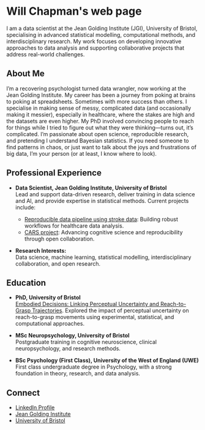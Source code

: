 # Will Chapman's web page

I am a data scientist at the Jean Golding Institute (JGI), University of Bristol, specialising in advanced statistical modelling, computational methods, and interdisciplinary research. My work focuses on developing innovative approaches to data analysis and supporting collaborative projects that address real-world challenges.

## About Me

I’m a recovering psychologist turned data wrangler, now working at the Jean Golding Institute. My career has been a journey from poking at brains to poking at spreadsheets. Sometimes with more success than others. I specialise in making sense of messy, complicated data (and occasionally making it messier), especially in healthcare, where the stakes are high and the datasets are even higher. My PhD involved convincing people to reach for things while I tried to figure out what they were thinking—turns out, it’s complicated. I’m passionate about open science, reproducible research, and pretending I understand Bayesian statistics. If you need someone to find patterns in chaos, or just want to talk about the joys and frustrations of big data, I’m your person (or at least, I know where to look).

## Professional Experience

- **Data Scientist, Jean Golding Institute, University of Bristol**  
    Lead and support data-driven research, deliver training in data science and AI, and provide expertise in statistical methods. Current projects include:
    - [Reproducible data pipeline using stroke data](https://www.bristolbrc.nihr.ac.uk/research/research-projects/developing-a-reproducible-data-pipeline-using-stroke-data/): Building robust workflows for healthcare data analysis.
    - [CARS project](https://cars-project.github.io/): Advancing cognitive science and reproducibility through open collaboration.

- **Research Interests:**  
    Data science, machine learning, statistical modelling, interdisciplinary collaboration, and open research.

## Education

- **PhD, University of Bristol**  
    [Embodied Decisions: Linking Perceptual Uncertainty and Reach-to-Grasp Trajectories](https://research-information.bris.ac.uk/en/studentTheses/embodied-decisions). Explored the impact of perceptual uncertainty on reach-to-grasp movements using experimental, statistical, and computational approaches.

- **MSc Neuropsychology, University of Bristol**  
    Postgraduate training in cognitive neuroscience, clinical neuropsychology, and research methods.

- **BSc Psychology (First Class), University of the West of England (UWE)**  
    First class undergraduate degree in Psychology, with a strong foundation in theory, research, and data analysis.

## Connect

- [LinkedIn Profile](https://www.linkedin.com/in/william-chapman-80401481/)
- [Jean Golding Institute](https://www.bristol.ac.uk/golding/)
- [University of Bristol](https://www.bristol.ac.uk/)